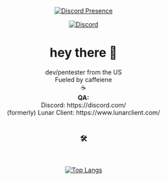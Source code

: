 <div id="badges" align="center">
  
  [![Discord Presence](https://lanyard.cnrad.dev/api/246877849162743818)](https://discord.com/users/246877849162743818)
  
  <a href="https://discord.com/users/246877849162743818">
    <img src="https://img.shields.io/badge/Discord-blue?logo=discord&logoColor=white&style=for-the-badge" alt="Discord" />
  </a>
</div>

<h1 align="center"> hey there 👋 </h1>
<div align="center">
  dev/pentester from the US<br>
  Fueled by caffeiene<br>
  ☕ <br>
  <strong>QA:</strong><br>
  Discord: https://discord.com/<br>
  (formerly) Lunar Client: https://www.lunarclient.com/<br>
</div>
<br>

<div align='center'>
  <h3>🛠️</h3>
</div>
<div align='center'> <br>
 
  [![Top Langs](https://github-readme-stats.vercel.app/api/top-langs/?username=alvannys&layout=compact&theme=vision-friendly-dark)](https://github.com/anuraghazra/github-readme-stats)
  
</div>
